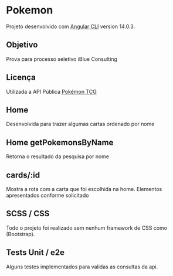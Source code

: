 # Pokemon

Projeto desenvolvido com [Angular CLI](https://github.com/angular/angular-cli) version 14.0.3.

## Objetivo

Prova para processo seletivo iBlue Consulting

## Licença

Utilizada a API Pública [Pokémon TCG](https://dev.pokemontcg.io/)

## Home

Desenvolvida para trazer algumas cartas ordenado por nome

## Home getPokemonsByName

Retorna o resultado da pesquisa por nome

## cards/:id

Mostra a rota com a carta que foi escolhida na home. Elementos apresentados conforme solicitado

## SCSS / CSS

Todo o projeto foi realizado sem nenhum framework de CSS como (Bootstrap). 

## Tests Unit / e2e

Alguns testes implementados para validas as consultas da api.